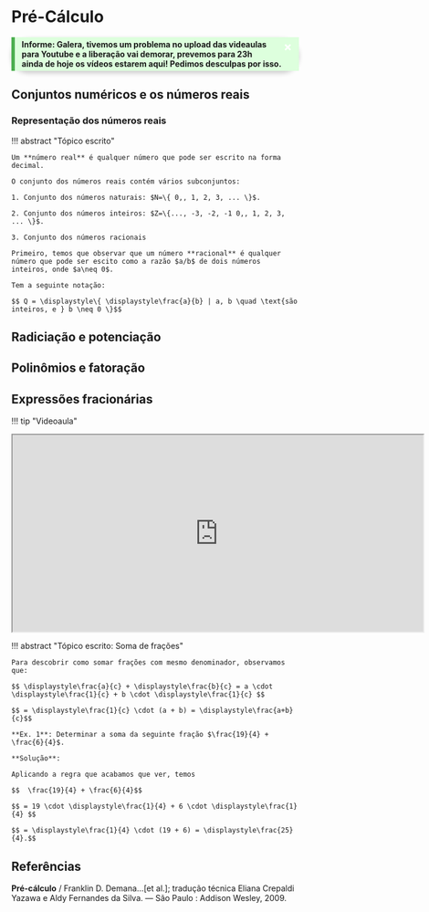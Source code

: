 # Pré-Cálculo

<style>
p.combinado:first-letter { 
	color: #F5843A; 
	font-size:xx-large; 
}

.button {
  border-radius: 20px;
  background-color: #009688;
  border: none;
  color: #FFFFFF;
  text-align: center;
  font-size: 15px;
  padding: 10px;
  width: 150px;
  transition: all 0.5s;
  cursor: pointer;
  margin: 5px;
}


.button span {
  cursor: pointer;
  display: inline-block;
  position: relative;
  transition: 0.5s;
}

.button span:after {
  content: '\00bb';
  position: absolute;
  opacity: 0;
  top: 0;
  right: -20px;
  transition: 0.5s;
}

.button:hover span {
  padding-right: 25px;
}

.button:hover span:after {
  opacity: 1;
  right: 0;
}	

/** AVISOS **/
.card {
  box-shadow: 0 4px 8px 0 rgba(0,0,0,0.2);
  transition: 0.3s;
  border-radius: 50px;
}

.card:hover {
  box-shadow: 0 8px 16px 0 rgba(0,0,0,0.2);
}

.alert {
  padding: 12px;
  background-color: #f44336;
  color: white;
  border-radius: 50px;
}

.success {
  padding: 12px;
  background-color: #6BBD6E;
  color: white;
  border-radius: 50px;
}

.info {
  padding: 12px;
  background-color: #47A8F5;
  color: white;
  border-radius: 50px;
}

.warning {
  padding: 12px;
  background-color: #FFAA2C;
  color: white;
  border-radius: 50px;
}

.closebtn {
  margin-left: 25px;
  color: white;
  font-weight: bold;
  float: right;
  font-size: 22px;
  line-height: 25px;
  cursor: pointer;
  transition: 0.3s;
}

.closebtn:hover {
  color: black;
}

/** ANOTAÇÕES **/

.atencao {
  background-color: #ffdddd;
  border-left: 6px solid #f44336;
  margin-bottom: 15px;
  padding: 4px 12px;
}

.sucesso {
  background-color: #ddffdd;
  border-left: 6px solid #4CAF50;
  margin-bottom: 15px;
  padding: 4px 12px;
}

.informacao {
  background-color: #e7f3fe;
  border-left: 6px solid #2196F3;
  margin-bottom: 15px;
  padding: 4px 12px;
}


.atento {
  background-color: #ffffcc;
  border-left: 6px solid #ffeb3b;
  margin-bottom: 15px;
  padding: 4px 12px;
}
</style>

<div class="card">
<div class="sucesso">
  <span class="closebtn" onclick="this.parentElement.style.display='none';">&times;</span> 
  <strong>Informe: Galera, tivemos um problema no upload das videaulas para Youtube e a liberação vai demorar, prevemos para 23h ainda de hoje os vídeos estarem aqui! Pedimos desculpas por isso.</strong></a>
</div>
</div>

## Conjuntos numéricos e os números reais 

### Representação dos números reais 

<!--
!!! tip "Videoaula"
    <p style="text-align: center;">
    <iframe width="720" height="345" src="https://www.youtube.com/embed/mgHg9-pW220"></iframe>
    </p>
-->

!!! abstract "Tópico escrito"
    
    Um **número real** é qualquer número que pode ser escrito na forma decimal. 

    O conjunto dos números reais contém vários subconjuntos: 

    1. Conjunto dos números naturais: $N=\{ 0,, 1, 2, 3, ... \}$. 

    2. Conjunto dos números inteiros: $Z=\{..., -3, -2, -1 0,, 1, 2, 3, ... \}$. 

    3. Conjunto dos números racionais 

    Primeiro, temos que observar que um número **racional** é qualquer número que pode ser escito como a razão $a/b$ de dois números inteiros, onde $a\neq 0$. 

    Tem a seguinte notação: 

    $$ Q = \displaystyle\{ \displaystyle\frac{a}{b} | a, b \quad \text{são inteiros, e } b \neq 0 \}$$



## Radiciação e potenciação

## Polinômios e fatoração

## Expressões fracionárias

!!! tip "Videoaula"
    <p style="text-align: center;">
    <iframe width="720" height="345" src="https://www.youtube.com/embed/mgHg9-pW220"></iframe>
    </p>


!!! abstract "Tópico escrito: Soma de frações"
    
    Para descobrir como somar frações com mesmo denominador, observamos que: 

    $$ \displaystyle\frac{a}{c} + \displaystyle\frac{b}{c} = a \cdot \displaystyle\frac{1}{c} + b \cdot \displaystyle\frac{1}{c} $$ 

    $$ = \displaystyle\frac{1}{c} \cdot (a + b) = \displaystyle\frac{a+b}{c}$$ 

    **Ex. 1**: Determinar a soma da seguinte fração $\frac{19}{4} + \frac{6}{4}$. 

    **Solução**: 

    Aplicando a regra que acabamos que ver, temos 

    $$  \frac{19}{4} + \frac{6}{4}$$ 

    $$ = 19 \cdot \displaystyle\frac{1}{4} + 6 \cdot \displaystyle\frac{1}{4} $$ 

    $$ = \displaystyle\frac{1}{4} \cdot (19 + 6) = \displaystyle\frac{25}{4}.$$ 

## Referências 

**Pré-cálculo** / Franklin D. Demana...[et al.]; tradução técnica Eliana Crepaldi Yazawa e Aldy
Fernandes da Silva. — São Paulo : Addison Wesley, 2009.





